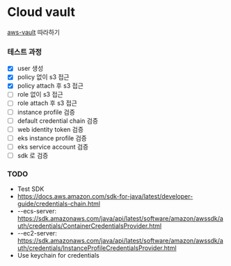 # Cloud vault

[aws-vault](https://github.com/99designs/aws-vault) 따라하기

### 테스트 과정

- [x] user 생성
- [x] policy 없이 s3 접근
- [x] policy attach 후 s3 접근
- [ ] role 없이 s3 접근
- [ ] role attach 후 s3 접근
- [ ] instance profile 검증
- [ ] default credential chain 검증
- [ ] web identity token 검증
- [ ] eks instance profile 검증
- [ ] eks service account 검증
- [ ] sdk 로 검증

### TODO

- Test SDK 
- https://docs.aws.amazon.com/sdk-for-java/latest/developer-guide/credentials-chain.html
- --ecs-server: https://sdk.amazonaws.com/java/api/latest/software/amazon/awssdk/auth/credentials/ContainerCredentialsProvider.html
- --ec2-server: https://sdk.amazonaws.com/java/api/latest/software/amazon/awssdk/auth/credentials/InstanceProfileCredentialsProvider.html
- Use keychain for credentials
